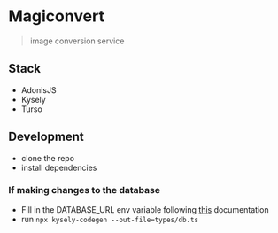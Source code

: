 # Magiconvert

> image conversion service

## Stack

- AdonisJS
- Kysely
- Turso

## Development

- clone the repo
- install dependencies

### If making changes to the database

- Fill in the DATABASE_URL env variable following [this](https://github.com/RobinBlomberg/kysely-codegen?tab=readme-ov-file#generating-type-definitions) documentation
- run `npx kysely-codegen --out-file=types/db.ts`

